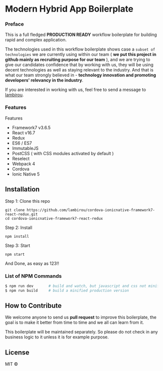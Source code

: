 # Modern Hybrid App Boilerplate

### Preface

This is a full fledged __PRODUCTION READY__ workflow boilerplate for building rapid and complex application.

The technologies used in this workflow boilerplate shows case a `subset of technologies` we are currently using within our team ( __we put this project in github mainly as recruiting purpose for our team__ ),  and we are trying to give our candidates confidence that by working with us, they will be using decent technologies as well as staying relevant to the industry.  And that is what our team strongly believed in - __technology innovation and promoting developers' relevancy in the industry__.

If you are interested in working with us, feel free to send a message to [lambirou](https://www.twitter.com/lambirou).

### Features

Features

* Framework7 v3.6.5
* React v16.7
* Redux
* ES6 / ES7
* ImmutableJS
* PostCSS ( with CSS modules activated by default )
* Reselect
* Webpack 4
* Cordova
* Ionic Native 5


## Installation

Step 1: Clone this repo
```
git clone https://github.com/lambirou/cordova-ionicnative-framework7-react-redux.git
cd cordova-ionicnative-framework7-react-redux
```

Step 2: Install

```
npm install
```

Step 3: Start

```
npm start
```

And Done, as easy as 123!!


### List of NPM Commands


```sh
$ npm run dev       # build and watch, but javascript and css not minified
$ npm run build     # build a minified production version
```


## How to Contribute

We welcome anyone to send us __pull request__ to improve this boilerplate, the goal is to make it better from time to time and we all can learn from it.

This boilerplate will be maintained separately.  So please do not check in any business logic to it unless it is for example purpose.


## License
MIT ©
